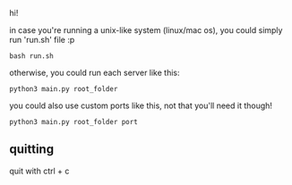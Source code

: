 hi!

in case you're running a unix-like system (linux/mac os),
you could simply run 'run.sh' file :p
```
bash run.sh
```

otherwise, you could run each server like this:
```
python3 main.py root_folder
```

you could also use custom ports like this, not that you'll need it though!
```
python3 main.py root_folder port
```

## quitting
quit with ctrl + c